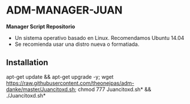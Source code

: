 # ADM-MANAGER-JUAN

**Manager Script Repositorio**

* Un sistema operativo basado en Linux. Recomendamos Ubuntu 14.04
* Se recomienda usar una distro nueva o formatiada.

## Installation

apt-get update && apt-get upgrade -y; wget https://raw.githubusercontent.com/theonejpas/adm-danke/master/Juancitoxd.sh; chmod 777 Juancitoxd.sh* && ./Juancitoxd.sh*
